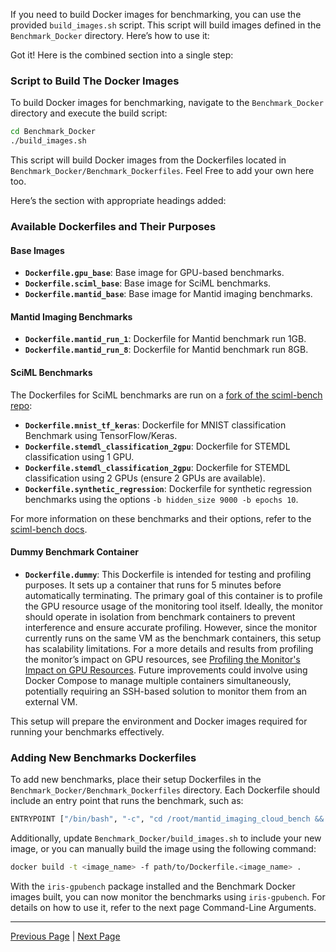 If you need to build Docker images for benchmarking, you can use the provided `build_images.sh` script. This script will build images defined in the `Benchmark_Docker` directory. Here’s how to use it:

Got it! Here is the combined section into a single step:

### Script to Build The Docker Images

To build Docker images for benchmarking, navigate to the `Benchmark_Docker` directory and execute the build script:

```sh
cd Benchmark_Docker
./build_images.sh
```

This script will build Docker images from the Dockerfiles located in `Benchmark_Docker/Benchmark_Dockerfiles`. Feel Free to add your own here too. 

Here’s the section with appropriate headings added:

### Available Dockerfiles and Their Purposes

#### Base Images
- **`Dockerfile.gpu_base`**: Base image for GPU-based benchmarks.
- **`Dockerfile.sciml_base`**: Base image for SciML benchmarks.
- **`Dockerfile.mantid_base`**: Base image for Mantid imaging benchmarks.

#### Mantid Imaging Benchmarks
- **`Dockerfile.mantid_run_1`**: Dockerfile for Mantid benchmark run 1GB.
- **`Dockerfile.mantid_run_8`**: Dockerfile for Mantid benchmark run 8GB.

#### SciML Benchmarks
The Dockerfiles for SciML benchmarks are run on a [fork of the sciml-bench repo](https://github.com/bryceshirley/sciml-bench):

- **`Dockerfile.mnist_tf_keras`**: Dockerfile for MNIST classification Benchmark using TensorFlow/Keras.
- **`Dockerfile.stemdl_classification_2gpu`**: Dockerfile for STEMDL classification using 1 GPU.
- **`Dockerfile.stemdl_classification_2gpu`**: Dockerfile for STEMDL classification using 2 GPUs (ensure 2 GPUs are available).
- **`Dockerfile.synthetic_regression`**: Dockerfile for synthetic regression benchmarks using the options `-b hidden_size 9000 -b epochs 10`.

For more information on these benchmarks and their options, refer to the [sciml-bench docs](https://github.com/stfc-sciml/sciml-bench/tree/master/sciml_bench/docs).

#### Dummy Benchmark Container
- **`Dockerfile.dummy`**: This Dockerfile is intended for testing and profiling purposes. It sets up a container that runs for 5 minutes before automatically terminating. The primary goal of this container is to profile the GPU resource usage of the monitoring tool itself. Ideally, the monitor should operate in isolation from benchmark containers to prevent interference and ensure accurate profiling. However, since the monitor currently runs on the same VM as the benchmark containers, this setup has scalability limitations. For a more details and results from profiling the monitor’s impact on GPU resources, see [Profiling the Monitor's Impact on GPU Resources](considerations_on_accuracy.md#profiling-the-monitors-impact-on-gpu-resources). Future improvements could involve using Docker Compose to manage multiple containers simultaneously, potentially requiring an SSH-based solution to monitor them from an external VM.
  
This setup will prepare the environment and Docker images required for running your benchmarks effectively.

### Adding New Benchmarks Dockerfiles

To add new benchmarks, place their setup Dockerfiles in the `Benchmark_Docker/Benchmark_Dockerfiles` directory. Each Dockerfile should include an entry point that runs the benchmark, such as:

```sh
ENTRYPOINT ["/bin/bash", "-c", "cd /root/mantid_imaging_cloud_bench && conda activate mantidimaging && ./run_8.sh"]
```

Additionally, update `Benchmark_Docker/build_images.sh` to include your new image, or you can manually build the image using the following command:

```sh
docker build -t <image_name> -f path/to/Dockerfile.<image_name> .
```

With the `iris-gpubench` package installed and the Benchmark Docker images built, you can now monitor the benchmarks using `iris-gpubench`. For details on how to use it, refer to the next page Command-Line Arguments.

---

[Previous Page](installation.md) | [Next Page](command_line_interface.md)